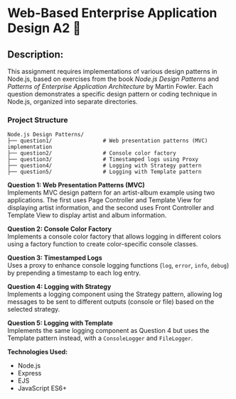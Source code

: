 # Web-Based Enterprise Application Design A2 🎼

## Description:
This assignment requires implementations of various design patterns in Node.js, based on exercises from the book *Node.js Design Patterns* and *Patterns of Enterprise Application Architecture* by Martin Fowler. Each question demonstrates a specific design pattern or coding technique in Node.js, organized into separate directories.

### Project Structure

```plaintext
Node.js Design Patterns/
├── question1/                # Web presentation patterns (MVC) implementation
├── question2/                # Console color factory
├── question3/                # Timestamped logs using Proxy
├── question4/                # Logging with Strategy pattern
├── question5/                # Logging with Template pattern
``` 

**Question 1: Web Presentation Patterns (MVC)**  
Implements MVC design pattern for an artist-album example using two applications. The first uses Page Controller and Template View for displaying artist information, and the second uses Front Controller and Template View to display artist and album information.  

**Question 2: Console Color Factory**  
Implements a console color factory that allows logging in different colors using a factory function to create color-specific console classes.  

**Question 3: Timestamped Logs**  
Uses a proxy to enhance console logging functions (`log`, `error`, `info`, `debug`) by prepending a timestamp to each log entry.  

**Question 4: Logging with Strategy**  
Implements a logging component using the Strategy pattern, allowing log messages to be sent to different outputs (console or file) based on the selected strategy.  

**Question 5: Logging with Template**  
Implements the same logging component as Question 4 but uses the Template pattern instead, with a `ConsoleLogger` and `FileLogger`.  

**Technologies Used:**  
- Node.js  
- Express  
- EJS  
- JavaScript ES6+  

